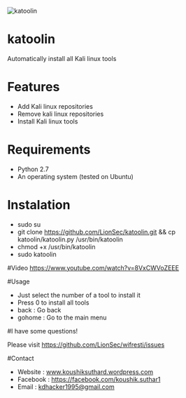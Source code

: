 ![katoolin](https://cloud.githubusercontent.com/assets/8742190/9415562/83397aae-4840-11e5-8f72-28dfffcc70a9.png)
# katoolin
Automatically install all Kali linux tools

# Features
- Add Kali linux repositories
- Remove kali linux repositories
- Install Kali linux tools

# Requirements
- Python 2.7
- An operating system (tested on Ubuntu)

# Instalation
- sudo su
- git clone https://github.com/LionSec/katoolin.git && cp katoolin/katoolin.py /usr/bin/katoolin
- chmod +x /usr/bin/katoolin
- sudo katoolin 

#Video
https://www.youtube.com/watch?v=8VxCWVoZEEE

#Usage
- Just select the number of a tool to install it
- Press 0 to install all tools
- back : Go back
- gohome : Go to the main menu

#I have some questions!

Please visit https://github.com/LionSec/wifresti/issues


#Contact

- Website : www.koushiksuthard.wordpress.com
- Facebook : https://facebook.com/koushik.suthar1
- Email : kdhacker1995@gmail.com



